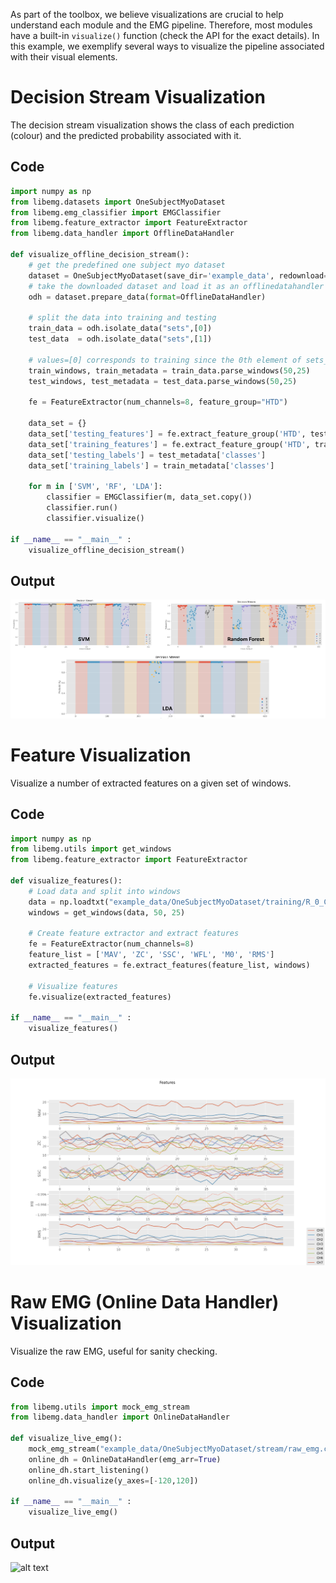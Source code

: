 As part of the toolbox, we believe visualizations are crucial to help understand each module and the EMG pipeline. Therefore, most modules have a built-in `visualize()` function (check the API for the exact details). In this example, we exemplify several ways to visualize the pipeline associated with their visual elements. 

# Decision Stream Visualization
The decision stream visualization shows the class of each prediction (colour) and the predicted probability associated with it. 

## Code
```Python
import numpy as np
from libemg.datasets import OneSubjectMyoDataset
from libemg.emg_classifier import EMGClassifier
from libemg.feature_extractor import FeatureExtractor
from libemg.data_handler import OfflineDataHandler
        
def visualize_offline_decision_stream():
    # get the predefined one subject myo dataset
    dataset = OneSubjectMyoDataset(save_dir='example_data', redownload=False)
    # take the downloaded dataset and load it as an offlinedatahandler
    odh = dataset.prepare_data(format=OfflineDataHandler)

    # split the data into training and testing
    train_data = odh.isolate_data("sets",[0])
    test_data  = odh.isolate_data("sets",[1])
    
    # values=[0] corresponds to training since the 0th element of sets_values is training
    train_windows, train_metadata = train_data.parse_windows(50,25)
    test_windows, test_metadata = test_data.parse_windows(50,25)

    fe = FeatureExtractor(num_channels=8, feature_group="HTD")

    data_set = {}
    data_set['testing_features'] = fe.extract_feature_group('HTD', test_windows)
    data_set['training_features'] = fe.extract_feature_group('HTD', train_windows)
    data_set['testing_labels'] = test_metadata['classes']
    data_set['training_labels'] = train_metadata['classes']

    for m in ['SVM', 'RF', 'LDA']:
        classifier = EMGClassifier(m, data_set.copy())
        classifier.run()
        classifier.visualize()

if __name__ == "__main__" :
    visualize_offline_decision_stream()
```

## Output
![alt text](photos/decision_stream.png)

# Feature Visualization
Visualize a number of extracted features on a given set of windows.

## Code 
```Python
import numpy as np
from libemg.utils import get_windows
from libemg.feature_extractor import FeatureExtractor

def visualize_features():
    # Load data and split into windows
    data = np.loadtxt("example_data/OneSubjectMyoDataset/training/R_0_C_0.csv", delimiter=",")
    windows = get_windows(data, 50, 25)
    
    # Create feature extractor and extract features
    fe = FeatureExtractor(num_channels=8)
    feature_list = ['MAV', 'ZC', 'SSC', 'WFL', 'M0', 'RMS']
    extracted_features = fe.extract_features(feature_list, windows)

    # Visualize features 
    fe.visualize(extracted_features)

if __name__ == "__main__" :
    visualize_features()   
```

## Output
![alt text](photos/features.png)

# Raw EMG (Online Data Handler) Visualization
Visualize the raw EMG, useful for sanity checking. 

## Code 
```Python
from libemg.utils import mock_emg_stream
from libemg.data_handler import OnlineDataHandler

def visualize_live_emg():
    mock_emg_stream("example_data/OneSubjectMyoDataset/stream/raw_emg.csv", num_channels=8, sampling_rate=200)
    online_dh = OnlineDataHandler(emg_arr=True)
    online_dh.start_listening()
    online_dh.visualize(y_axes=[-120,120])    

if __name__ == "__main__" :
    visualize_live_emg()
```

## Output
![alt text](photos/raw_emg.gif)
